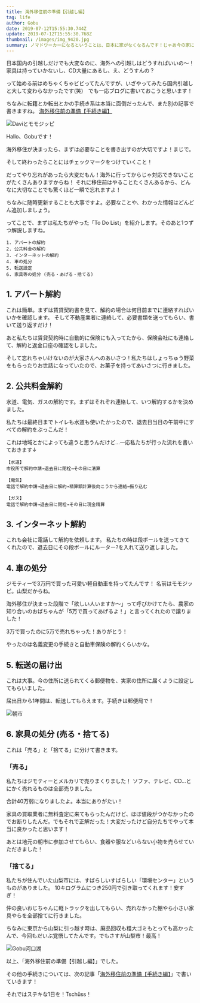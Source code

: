 ```yaml
---
title: 海外移住前の準備【引越し編】
tag: life
author: Gobu
date: 2019-07-12T15:55:30.744Z
update: 2019-07-12T15:55:30.768Z
thumbnail: /images/img_9420.jpg
summary: ノマドワーカーになるということは、日本に家がなくなるんです！じゃあ今の家にあるものは？解約は？自分たちがやったことを書いてみました。
---
```

日本国内の引越しだけでも大変なのに、海外への引越しはどうすればいいの〜！家具は持っていかないし、CD大量にあるし、え、どうすんの？

って始める前はめちゃくちゃビビってたんですが、いざやってみたら国内引越しと大して変わらなかったです(笑)　でも一応ブログに書いておこうと思います！

ちなみに転籍とか転出とかの手続き系は本当に面倒だったんで、また別の記事で書きますね。
[海外移住前の準備【手続き編】](https://vibrant-jones-3cd723.netlify.com/ja/posts/%E6%B5%B7%E5%A4%96%E7%A7%BB%E4%BD%8F%E5%89%8D%E3%81%AE%E6%BA%96%E5%82%99%E3%80%90%E6%89%8B%E7%B6%9A%E3%81%8D%E3%80%91)

![Daviとモモジッピ](/images/img_9856.jpg "Daviとモモジッピ")

Hallo、Gobuです！

海外移住が決まったら、まずは必要なことを書き出すのが大切ですよ！まじで。

そして終わったらことにはチェックマークをつけていくこと！

だってやり忘れがあったら大変だもん！海外に行ってからじゃ対応できないことがたくさんありますからね！
それに移住前はやることたくさんあるから、どんなに大切なことでも驚くほど一瞬で忘れますよ！

ちなみに随時更新することも大事ですよ。必要なことや、わかった情報はどんどん追加しましょう。

ってことで、まずは私たちがやった「To Do List」を紹介します。そのあと1つずつ解説しますね。

```
1. アパートの解約
2. 公共料金の解約
3. インターネットの解約
4. 車の処分
5. 転送設定
6. 家具等の処分 (売る・あげる・捨てる)
```

## 1. アパート解約
これは簡単。まずは賃貸契約書を見て、解約の場合は何日前までに連絡すればいいかを確認します。
そして不動産業者に連絡して、必要書類を送ってもらい、書いて送り返すだけ！

あと私たちは賃貸契約時に自動的に保険にも入ってたから、保険会社にも連絡して、解約と返金口座の確認をしました。

そして忘れちゃいけないのが大家さんへのあいさつ！私たちはしょっちゅう野菜をもらったりお世話になっていたので、お菓子を持ってあいさつに行きました。

## 2. 公共料金解約
水道、電気、ガスの解約です。まずはそれぞれ連絡して、いつ解約するかを決めました。

私たちは最終日までトイレも水道も使いたかったので、退去日当日の午前中にすべての解約をぶっこんだ！

これは地域とかによっても違うと思うんだけど…一応私たちが行った流れを書いておきます↓

```
【水道】
市役所で解約申請→退去日に閉栓→その日に清算

【電気】
電話で解約申請→退去日に解約→精算額計算後向こうから連絡→振り込む

【ガス】
電話で解約申請→退去日に閉栓→その日に現金精算
```

## 3. インターネット解約
これも会社に電話して解約を依頼します。
私たちの時は段ボールを送ってきてくれたので、退去日にその段ボールにルーター?を入れて送り返しました。

## 4. 車の処分
ジモティーで3万円で買った可愛い軽自動車を持ってたんです！ 名前はモモジッピ。山梨だからね。

海外移住が決まった段階で「欲しい人いますか〜」って呼びかけてたら、農家の知り合いのおばちゃんが「5万で買ってあげるよ！」と言ってくれたので譲りました！

3万で買ったのに5万で売れちゃった！ありがとう！

やったのは名義変更の手続きと自動車保険の解約くらいかな。

## 5. 転送の届け出
これは大事。今の住所に送られてくる郵便物を、実家の住所に届くように設定してもらいました。

届出日から1年間は、転送してもらえます。手続きは郵便局で！

![朝市](/images/img_9422.jpg "朝市")

## 6. 家具の処分 (売る・捨てる)
これは「売る」と「捨てる」に分けて書きます。

### 「売る」
私たちはジモティーとメルカリで売りまくりました！ ソファ、テレビ、CD…とにかく売れるものは全部売りました。

合計40万弱になりましたよ。本当にありがたい！

家具の買取業者に無料査定に来てもらったんだけど、ほぼ値段がつかなかったのでお断りしたんだ。でもそれで正解だった！大変だったけど自分たちでやって本当に良かったと思います！

あとは地元の朝市に参加させてもらい、食器や服などいらない小物を売らせていただきました！

### 「捨てる」
私たちが住んでいた山梨市には、すばらしいすばらしい「環境センター」というものがありました。
10キログラムにつき250円で引き取ってくれます！安すぎ！

仲の良いおじちゃんに軽トラックを出してもらい、売れなかった棚やら小さい家具やらを全部捨てに行きました。

ちなみに東京から山梨に引っ越す時は、廃品回収も粗大ゴミもとっても高かったんで、今回もだいぶ覚悟してたんです。でもさすが山梨市！最高！

![Gobu河口湖](/images/img_9769.jpg "Gobu河口湖")

以上、「海外移住前の準備【引越し編】」でした。

その他の手続きについては、次の記事「[海外移住前の準備【手続き編】](https://vibrant-jones-3cd723.netlify.com/ja/posts/%E6%B5%B7%E5%A4%96%E7%A7%BB%E4%BD%8F%E5%89%8D%E3%81%AE%E6%BA%96%E5%82%99%E3%80%90%E6%89%8B%E7%B6%9A%E3%81%8D%E3%80%91)」で書いていきます！

それではステキな1日を！Tschüss！
